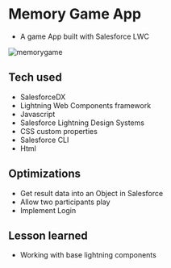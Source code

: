 # Memory Game App

- A game App built with Salesforce LWC


![memorygame](https://user-images.githubusercontent.com/100381663/234882144-706e52fa-bf19-4fe3-bc85-d2fd11dd26f4.gif)

## Tech used

- SalesforceDX 
- Lightning Web Components framework
- Javascript
- Salesforce Lightning Design Systems
- CSS custom properties
- Salesforce CLI
- Html

## Optimizations

- Get result data into an Object in Salesforce
- Allow two participants play
- Implement Login

## Lesson learned
- Working with base lightning components

